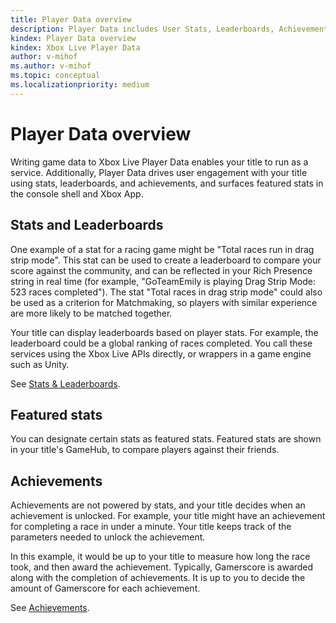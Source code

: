 ```yaml
---
title: Player Data overview
description: Player Data includes User Stats, Leaderboards, Achievements, and Featured Stats.
kindex: Player Data overview
kindex: Xbox Live Player Data
author: v-mihof
ms.author: v-mihof
ms.topic: conceptual
ms.localizationpriority: medium
---
```


# Player Data overview

<!-- was public "Xbox Live" article titled "Player Data: Stats, Leaderboards, and Achievements", old filename "data-platform-for-stats-leaderboards-achievements.md" -->

Writing game data to Xbox Live Player Data enables your title to run as a service.
Additionally, Player Data drives user engagement with your title using stats, leaderboards, and achievements, and surfaces featured stats in the console shell and Xbox App.


## Stats and Leaderboards

One example of a stat for a racing game might be "Total races run in drag strip mode".
This stat can be used to create a leaderboard to compare your score against the community, and can be reflected in your Rich Presence string in real time (for example, "GoTeamEmily is playing Drag Strip Mode: 523 races completed").
The stat "Total races in drag strip mode" could also be used as a criterion for Matchmaking, so players with similar experience are more likely to be matched together.

Your title can display leaderboards based on player stats.
For example, the leaderboard could be a global ranking of races completed.
You call these services using the Xbox Live APIs directly, or wrappers in a game engine such as Unity.

See [Stats & Leaderboards](stats-leaderboards/live-stats-leaderboards-nav.md).


## Featured stats

You can designate certain stats as featured stats.
Featured stats are shown in your title's GameHub, to compare players against their friends.


## Achievements

Achievements are not powered by stats, and your title decides when an achievement is unlocked.
For example, your title might have an achievement for completing a race in under a minute.
Your title keeps track of the parameters needed to unlock the achievement.

In this example, it would be up to your title to measure how long the race took, and then award the achievement.
Typically, Gamerscore is awarded along with the completion of achievements.
It is up to you to decide the amount of Gamerscore for each achievement.

See [Achievements](achievements/live-achievements-nav.md).
